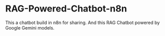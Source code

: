 # RAG-Powered-Chatbot-n8n
This a chatbot build in n8n for sharing. And this RAG Chatbot powered by Google Gemini models.
